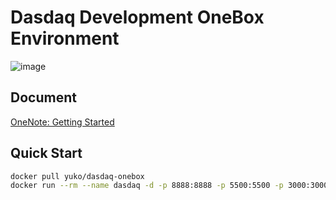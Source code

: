 # Dasdaq Development OneBox Environment

![image](https://user-images.githubusercontent.com/2216750/44001713-6e44273e-9e69-11e8-892e-0ebbfaeb8faf.png)

## Document
[OneNote: Getting Started](https://onedrive.live.com/view.aspx?resid=E7E2B54D72304CC0%21427&id=documents&wd=target%28Dasdaq%2FDasdaq%20OneBox.one%7C8F76E35E-AA38-44F3-99E6-B35FD2FBC048%2F%5B%E6%95%99%E7%A8%8B%5D%20%E5%9C%A8%E6%9C%AC%E5%9C%B0%E5%AE%89%E8%A3%85OneBox%7C30E26DDE-101A-464F-B7B7-CA854CB836B9%2F%29)

## Quick Start

```bash
docker pull yuko/dasdaq-onebox
docker run --rm --name dasdaq -d -p 8888:8888 -p 5500:5500 -p 3000:3000 -p 9876:9876 -v /tmp/work:/work -v /tmp/eosio/data:/mnt/dev/data -v /tmp/eosio/config:/mnt/dev/config yuko/dasdaq-onebox  /bin/bash -c "dotnet run --project /home/dasdaq_eos/agent/Dasdaq.Dev.Agent.csproj"
```
